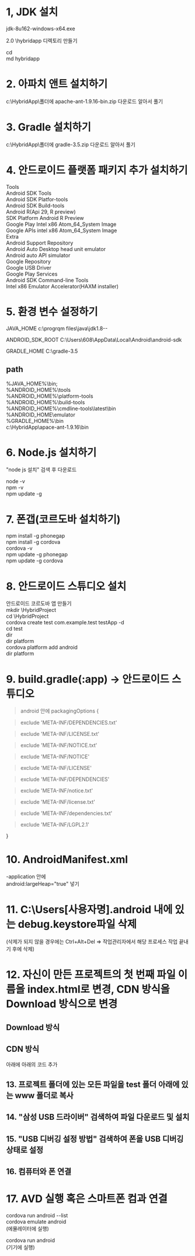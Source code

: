 # 1, JDK 설치

jdk-8u162-windows-x64.exe

2.0 \hybridapp 디렉토리 만들기

cd \
md hybridapp


# 2. 아파치 앤트 설치하기
c:\HybridApp\폴더에 apache-ant-1.9.16-bin.zip 다운로드
알아서 풀기


# 3. Gradle 설치하기
c:\HybridApp\폴더에 gradle-3.5.zip 다운로드 알아서 풀기


# 4. 안드로이드 플랫폼 패키지 추가 설치하기
Tools  
Android SDK Tools  
Android SDK Platfor-tools  
Android SDK Build-tools    
Android R(Api 29, R preview)  
SDK Platform Android R Preview  
Google Play Intel x86 Atom_64_System Image  
Google APIs intel x86 Atom_64_System Image  
Extra  
Android Support Repository  
Android Auto Desktop head unit emulator  
Android auto API simulator  
Google Repository  
Google USB Driver  
Google Play Services  
Android SDK Command-line Tools  
Intel x86 Emulator Accelerator(HAXM installer)  

# 5. 환경 변수 설정하기
JAVA_HOME
c:\progrqm files\java\jdk1.8--

ANDROID_SDK_ROOT
C:\Users\608\AppData\Local\Android\android-sdk

GRADLE_HOME
C:\gradle-3.5

## path

%JAVA_HOME%\bin;  
%ANDROID_HOME%\tools  
%ANDROID_HOME%\platform-tools  
%ANDROID_HOME%\build-tools  
%ANDROID_HOME%\cmdline-tools\latest\bin  
%ANDROID_HOME\emulator  
%GRADLE_HOME%\bin  
c:\HybridApp\apace-ant-1.9.16\bin  

# 6. Node.js 설치하기
"node js 설치" 검색 후 다운로드  

node -v  
npm -v  
npm update -g  


# 7. 폰갭(코르도바 설치하기)
npm install -g phonegap  
npm install -g cordova  
cordova -v  
npm update -g phonegap  
npm update -g cordova  


# 8. 안드로이드 스튜디오 설치
안드로이드 코르도바 앱 만들기  
mkdir \HybridProject  
cd \HybridProject  
cordova create test com.example.test testApp -d  
cd test  
dir  
dir platform  
cordova platform add android  
dir platform  


# 9. build.gradle(:app) -> 안드로이드 스튜디오
> android 안에
 > packagingOptions {

  > exclude 'META-INF/DEPENDENCIES.txt'

  > exclude 'META-INF/LICENSE.txt'

  > exclude 'META-INF/NOTICE.txt'

  > exclude 'META-INF/NOTICE'

  > exclude 'META-INF/LICENSE'

  > exclude 'META-INF/DEPENDENCIES'

  > exclude 'META-INF/notice.txt'

  > exclude 'META-INF/license.txt'

  > exclude 'META-INF/dependencies.txt'

  > exclude 'META-INF/LGPL2.1'

}

# 10. AndroidManifest.xml
-application 안에  
android:largeHeap="true" 넣기  


# 11. C:\Users[사용자명].android 내에 있는 debug.keystore파일 삭제
(삭제가 되지 않을 경우에는 Ctrl+Alt+Del => 작업관리자에서 해당 프로세스 작업 끝내기 후에 삭제)


# 12. 자신이 만든 프로젝트의 첫 번째 파일 이름을 index.html로 변경, CDN 방식을 Download 방식으로 변경
## Download 방식  
> <link rel="stylesheet" href="http://code.jquery.com/mobile/1.4.5/jquery.mobile-1.4.5.min.css"/>     
> <script src="http://code.jquery.com/jquery-1.11.1.min.js"></script>    
> <script src="http://code.jquery.com/mobile/1.4.5/jquery.mobile-1.4.5.min.js"></script>    
## CDN 방식  
> <link rel="stylesheet" href="./jquery/jquery.mobile-1.4.5.min.css">    
> <script src="./jquery/jquery-1.11.1.min.js"></script>  
> <script src="./jquery/jquery.mobile-1.4.5.min.js"></script>  
아래에 아래의 코드 추가  
<script src="cordova.js"></script>  

## 13. 프로젝트 폴더에 있는 모든 파일을 test 폴더 아래에 있는 www 폴더로 복사

## 14. "삼성 USB 드라이버" 검색하여 파일 다운로드 및 설치

## 15. "USB 디버깅 설정 방법" 검색하여 폰을 USB 디버깅 상태로 설정

## 16. 컴퓨터와 폰 연결

# 17. AVD 실행 혹은 스마트폰 컴과 연결  
cordova run android --list  
cordova emulate android  
(에뮬레이터에 실행)  

cordova run android  
(기기에 실행)  

